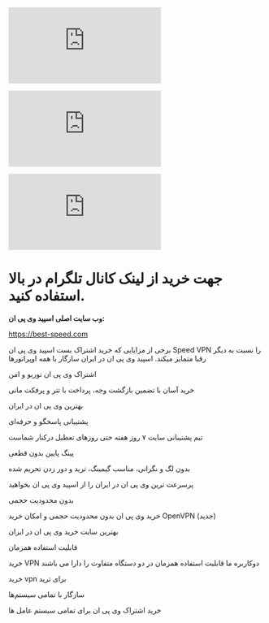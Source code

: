 [![تلگرام بست اسپید وی پی ان](https://biaupload.com/do.php?imgf=org-40fcaad7249c1.png)](https://t.me/best_speedvpn)

[![پشتیبانی آنلاین](https://biaupload.com/do.php?imgf=org-3fb16bd745431.png)](https://1556.3cx.cloud/callus/#bestspeedvpn)

[![وبسایت بست اسپید](https://biaupload.com/do.php?imgf=org-66a3a33246ca3.png)](https://best-speed.com)

# جهت خرید از لینک کانال تلگرام در بالا استفاده کنید.

**وب سایت اصلی اسپید وی پی ان:**

https://best-speed.com

برخی از مزایایی که خرید اشتراک بست اسپید وی پی ان Speed VPN را نسبت به دیگر رقبا متمایز میکند. اسپید وی پی ان در ایران سازگار با همه اوپراتورها

اشتراک وی پی ان توربو و امن

خرید آسان با تضمین بازگشت وجه، پرداخت با تتر و پرفکت مانی

بهترین وی پی ان در ایران

پشتیبانی پاسخگو و حرفه‌ای

تیم پشتیبانی سایت ۷ روز هفته حتی روزهای تعطیل درکنار شماست

پینگ پایین بدون قطعی

بدون لگ و نگرانی، مناسب گیمینگ، ترید و دور زدن تحریم شده

پرسرعت ترین وی پی ان در ایران را از اسپید وی پی ان بخواهید

بدون محدودیت حجمی

خرید وی پی ان بدون محدودیت حجمی و امکان خرید OpenVPN (جدید)

بهترین سایت خرید وی پی ان در ایران

قابلیت استفاده همزمان

خرید VPN دوکاربره ما قابلیت استفاده همزمان در دو دستگاه متفاوت را دارا می‌ باشند

خرید vpn برای ترید

سازگار با تمامی سیستم‌ها

خرید اشتراک وی پی ان برای تمامی سیستم عامل ها
